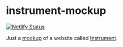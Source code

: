 # instrument-mockup

[![Netlify Status](https://api.netlify.com/api/v1/badges/5561c573-b8e8-4053-ae84-05acc535f6cf/deploy-status)](https://app.netlify.com/sites/not-instrument/deploys)

Just a <a href="https://not-instrument.netlify.app/">mockup</a> of a website called <a href="instrument.com">Instrument<a>.